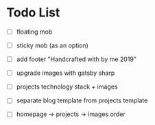 # Todo List

- [ ] floating mob

- [ ] sticky mob (as an option)

- [ ] add footer "Handcrafted with by me 2019"

- [ ] upgrade images with gatsby sharp

- [ ] projects technology stack + images

- [ ] separate blog template from projects template

- [ ] homepage -> projects -> images order
